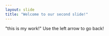 ```yaml
---
layout: slide
title: "Welcome to our second slide!"
---
```

"this is my work!"
Use the left arrow to go back!
